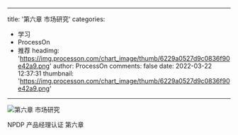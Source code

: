 
---
title: '第六章 市场研究'
categories: 
 - 学习
 - ProcessOn
 - 推荐
headimg: 'https://img.processon.com/chart_image/thumb/6229a0527d9c0836f90e42a9.png'
author: ProcessOn
comments: false
date: 2022-03-22 12:37:31
thumbnail: 'https://img.processon.com/chart_image/thumb/6229a0527d9c0836f90e42a9.png'
---

<div>   
<img class="thumb" alt="第六章 市场研究" src="https://img.processon.com/chart_image/thumb/6229a0527d9c0836f90e42a9.png" referrerpolicy="no-referrer">
<p>NPDP 产品经理认证 第六章</p>  
</div>
            